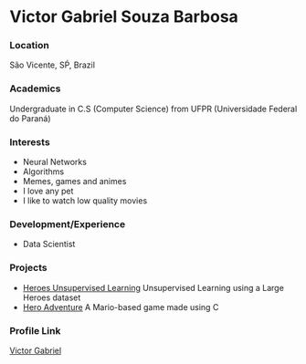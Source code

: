 # Victor Gabriel Souza Barbosa

### Location

São Vicente, SṔ, Brazil

### Academics

Undergraduate in C.S (Computer Science) from UFPR (Universidade Federal do Paraná)

### Interests

- Neural Networks
- Algorithms
- Memes, games and animes
- I love any pet 
- I like to watch low quality movies

### Development/Experience

- Data Scientist

### Projects

- [Heroes Unsupervised Learning](https://github.com/vector-b/heroes_unsupervised_learning) Unsupervised Learning using a Large Heroes dataset
- [Hero Adventure](https://github.com/vector-b/hero_adventure) A Mario-based game made using C

### Profile Link

[Victor Gabriel](https://github.com/vector-b)